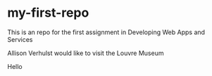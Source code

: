 # my-first-repo
This is an repo for the first assignment in Developing Web Apps and Services

Allison Verhulst would like to visit the Louvre Museum

Hello
